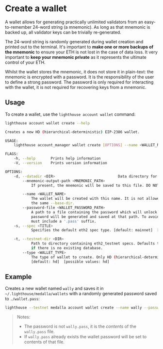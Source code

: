 # Create a wallet

A wallet allows for generating practically unlimited validators from an
easy-to-remember 24-word string (a mnemonic). As long as that mnemonic is
backed up, all validator keys can be trivially re-generated.

The 24-word string is randomly generated during wallet creation and printed out
to the terminal. It's important to **make one or more backups of the mnemonic**
to ensure your ETH is not lost in the case of data loss. It very important to
**keep your mnemonic private** as it represents the ultimate control of your
ETH.

Whilst the wallet stores the mnemonic, it does not store it in plain-text: the
mnemonic is encrypted with a password. It is the responsibility of the user to
define a strong password. The password is only required for interacting with
the wallet, it is not required for recovering keys from a mnemonic.

## Usage

To create a wallet, use the `lighthouse account wallet` command:

```bash
lighthouse account wallet create --help

Creates a new HD (hierarchical-deterministic) EIP-2386 wallet.

USAGE:
    lighthouse account_manager wallet create [OPTIONS] --name <WALLET_NAME> --password-file <WALLET_PASSWORD_PATH>

FLAGS:
    -h, --help       Prints help information
    -V, --version    Prints version information

OPTIONS:
    -d, --datadir <DIR>                             Data directory for lighthouse keys and databases.
        --mnemonic-output-path <MNEMONIC_PATH>
            If present, the mnemonic will be saved to this file. DO NOT SHARE THE MNEMONIC.

        --name <WALLET_NAME>
            The wallet will be created with this name. It is not allowed to create two wallets with the same name for
            the same --base-dir.
        --password-file <WALLET_PASSWORD_PATH>
            A path to a file containing the password which will unlock the wallet. If the file does not exist, a random
            password will be generated and saved at that path. To avoid confusion, if the file does not already exist it
            must include a '.pass' suffix.
    -s, --spec <TITLE>
            Specifies the default eth2 spec type. [default: mainnet]  [possible values: mainnet, minimal, v0.12-legacy]

    -t, --testnet-dir <DIR>
            Path to directory containing eth2_testnet specs. Defaults to a hard-coded Lighthouse testnet. Only effective
            if there is no existing database.
        --type <WALLET_TYPE>
            The type of wallet to create. Only HD (hierarchical-deterministic) wallets are supported presently..
            [default: hd]  [possible values: hd]
```


## Example

Creates a new wallet named `wally` and saves it in `~/.lighthouse/medalla/wallets` with a randomly generated password saved
to `./wallet.pass`:

```bash
lighthouse --testnet medalla account wallet create --name wally --password-file wally.pass
```

> Notes:
>
> - The password is not `wally.pass`, it is the _contents_ of the
>   `wally.pass` file.
> - If `wally.pass` already exists the wallet password will be set to contents
>   of that file.
